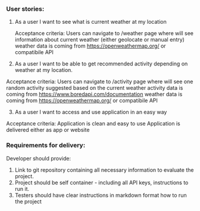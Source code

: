 ### User stories:

1. As a user I want to see what is current weather at my location

    Acceptance criteria:
Users can navigate to /weather page where will see information about current weather (either geolocate or manual entry)
weather data is coming from https://openweathermap.org/ or compatibile API


2. As a user I want to be able to get recommended activity depending on weather at my location.

 Acceptance criteria:
Users can navigate to /activity page where will see one random activity suggested based on the current weather
activity data is coming from https://www.boredapi.com/documentation
weather data is coming from https://openweathermap.org/ or compatibile API

3. As a user I want to access and use application in an easy way

 Acceptance criteria:
Application is clean and easy to use
Application is delivered either as app or website

### Requirements for delivery:

Developer should provide:
1. Link to git repository containing all necessary information to evaluate the project.
2. Project should be self container - including all API keys, instructions to run it.
3. Testers should have clear instructions in markdown format how to run the project
